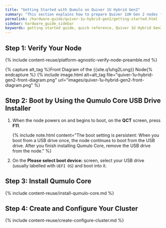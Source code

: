 ```yaml
---
title: "Getting Started with Qumulo on Quiver 1U Hybrid Gen2"
summary: "This section explains how to prepare Quiver 1UH Gen 2 nodes for creating a Qumulo Core cluster."
permalink: /hardware-guide/quiver-1u-hybrid-gen2/getting-started.html
sidebar: hardware_guide_sidebar
keywords: getting started guide, quick reference, Quiver 1U Hybrid Gen2, verify node, field verification tool, FVT
---
```


## Step 1: Verify Your Node
{% include content-reuse/platform-agnostic-verify-node-preamble.md %}

   {% capture alt_tag %}Front Diagram of the {{site.q1uhg2Long}} Node{% endcapture %}
   {% include image.html alt=alt_tag file="quiver-1u-hybrid-gen2-front-diagram.png" url="images/quiver-1u-hybrid-gen2-front-diagram.png" %}


## Step 2: Boot by Using the Qumulo Core USB Drive Installer
1. When the node powers on and begins to boot, on the **QCT** screen, press **F11**.

   {% include note.html content="The boot setting is persistent: When you boot from a USB drive once, the node continues to boot from the USB drive. After you finish installing Qumulo Core, remove the USB drive from the node." %}

1. On the **Please select boot device:** screen, select your USB drive (usually labelled with `UEFI OS`) and boot into it.


## Step 3: Install Qumulo Core
{% include content-reuse/install-qumulo-core.md %}
   

## Step 4: Create and Configure Your Cluster
{% include content-reuse/create-configure-cluster.md %}
